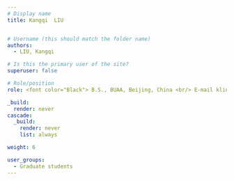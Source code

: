 ```yaml
---
# Display name
title: Kangqi  LIU


# Username (this should match the folder name)
authors:
  - LIU, Kangqi

# Is this the primary user of the site?
superuser: false

# Role/position
role: <font color="Black"> B.S., BUAA, Beijing, China <br/> E-mail kliubg at connect.ust.hk</font>

_build:
  render: never
cascade:
  _build:
    render: never
    list: always

weight: 6

user_groups:
  - Graduate students
---
```

